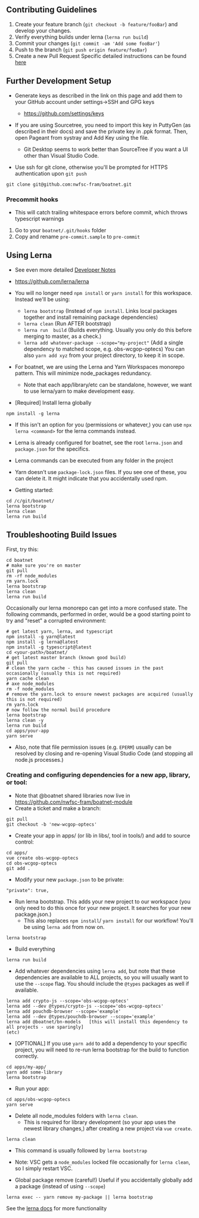 ## Contributing Guidelines

1. Create your feature branch (`git checkout -b feature/fooBar`) and develop your changes.
2. Verify everything builds under lerna (`lerna run build`)
3. Commit your changes (`git commit -am 'Add some fooBar'`)
4. Push to the branch (`git push origin feature/fooBar`)
5. Create a new Pull Request
   Specific detailed instructions can be found [here](./CONTRIBUTING.md)

## Further Development Setup

- Generate keys as described in the link on this page and add them to your GitHub account under settings->SSH and GPG keys

  - https://github.com/settings/keys

- If you are using Sourcetree, you need to import this key in PuttyGen (as described in their docs) and save the private key in .ppk format. Then, open Pageant from systray and Add Key using the file.
  * Git Desktop seems to work better than SourceTree if you want a UI other than Visual Studio Code.
- Use ssh for git clone, otherwise you'll be prompted for HTTPS authentication upon `git push`

```
git clone git@github.com:nwfsc-fram/boatnet.git
```

### Precommit hooks
* This will catch trailing whitespace errors before commit, which throws typescript warnings

1. Go to your `boatnet/.git/hooks` folder
2. Copy and rename `pre-commit.sample` to `pre-commit`

## Using Lerna
* See even more detailed [Developer Notes](./docs/dev-notes/dev-notes.md)
* https://github.com/lerna/lerna
* You will no longer need `npm install` or `yarn install` for this workspace. Instead we'll be using:
  * `lerna bootstrap`  (Instead of `npm install`. Links local packages together and install remaining package dependencies)
  * `lerna clean` (Run AFTER bootstrap)
  * `lerna run  build` (Builds everything. Usually you only do this before merging to master, as a check.)
  * `lerna add whatever-package --scope="my-project"` (Add a single dependency to matched scope, e.g. obs-wcgop-optecs) You can also `yarn add xyz` from your project directory, to keep it in scope.

* For boatnet, we are using the Lerna and Yarn Workspaces monorepo pattern. This will minimize node_packages redundancy.
  * Note that each app/library/etc can be standalone, however, we want to use lerna/yarn to make development easy.
* [Required] Install lerna globally
```
npm install -g lerna
```
  * If this isn't an option for you (permissions or whatever,) you can use `npx lerna <command>` for the lerna commands instead.

* Lerna is already configured for boatnet, see the root `lerna.json` and `package.json` for the specifics.
* Lerna commands can be executed from any folder in the project
* Yarn doesn't use `package-lock.json` files. If you see one of these, you can delete it. It might indicate that you accidentally used npm.

* Getting started:
```
cd /c/git/boatnet/
lerna bootstrap
lerna clean
lerna run build
```

## Troubleshooting Build Issues
First, try this:
```
cd boatnet
# make sure you're on master
git pull
rm -rf node_modules
rm yarn.lock
lerna bootstrap
lerna clean
lerna run build
```

Occasionally our lerna monorepo can get into a more confused state. The following commands, performed in order, would be a good starting point to try and "reset" a corrupted environment:
```
# get latest yarn, lerna, and typescript
npm install -g yarn@latest
npm install -g lerna@latest
npm install -g typescript@latest
cd <your-path>/boatnet/
# get latest master branch (known good build)
git pull 
# clean the yarn cache - this has caused issues in the past occasionally (usually this is not required)
yarn cache clean
# axe node_modules
rm -f node_modules
# remove the yarn.lock to ensure newest packages are acquired (usually this is not required)
rm yarn.lock
# now follow the normal build procedure
lerna bootstrap
lerna clean -y
lerna run build
cd apps/your-app
yarn serve
```
* Also, note that file permission issues (e.g. `EPERM`) usually can be resolved by closing and re-opening Visual Studio Code (and stopping all node.js processes.)

### Creating and configuring dependencies for a new app, library, or tool:
* Note that @boatnet shared libraries now live in https://github.com/nwfsc-fram/boatnet-module
* Create a ticket and make a branch:
```
git pull
git checkout -b 'new-wcgop-optecs'
```
* Create your app in apps/ (or lib in libs/, tool in tools/) and add to source control:
```
cd apps/
vue create obs-wcgop-optecs
cd obs-wcgop-optecs
git add .
```
* Modify your new `package.json` to be private:
```
"private": true,
```
* Run lerna bootstrap. This adds your new project to our workspace (you only need to do this once for your new project. It searches for your new package.json.)
  * This also replaces `npm install`/ `yarn install` for our workflow! You'll be using `lerna add` from now on.
```
lerna bootstrap
```
* Build everything
```
lerna run build
```
* Add whatever dependencies using `lerna add`, but note that these dependencies are available to ALL projects, so you will usually want to use the `--scope` flag. You should include the `@types` packages as well if available.
```
lerna add crypto-js --scope='obs-wcgop-optecs'
lerna add --dev @types/crypto-js --scope='obs-wcgop-optecs'
lerna add pouchdb-browser --scope='example'
lerna add --dev @types/pouchdb-browser --scope='example'
lerna add @boatnet/bn-models   [this will install this dependency to all projects - use sparingly]
(etc)
```
* [OPTIONAL] If you use `yarn add` to add a dependency to your specific project, you will need to re-run lerna bootstrap for the build to function correctly.
```
cd apps/my-app/
yarn add some-library
lerna bootstrap
```

* Run your app:
```
cd apps/obs-wcgop-optecs
yarn serve
```

* Delete all node_modules folders with `lerna clean`.
  * This is required for library development (so your app uses the newest library changes,) after creating a new project via `vue create`.
```
lerna clean
```
  * This command is usually followed by `lerna bootstrap`
  * Note: VSC gets a `node_modules` locked file occasionally for `lerna clean`, so I simply restart VSC.

* Global package remove (careful!) Useful if you accidentally globally add a package (instead of using `--scope`)
```
lerna exec -- yarn remove my-package || lerna bootstrap
```

See the [lerna docs](https://github.com/lerna/lerna) for more functionality
